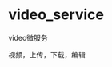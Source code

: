 <!--
 * @Autor: violet apricity ( Zhuangpx )
 * @Date: 2023-08-14 10:08:06
 * @LastEditors: violet apricity ( Zhuangpx )
 * @LastEditTime: 2023-08-14 15:49:54
 * @FilePath: \Road2TikTok\service\video_service\README.md
 * @Description:  Zhuangpx : Violet && Apricity:/ The warmth of the sun in the winter /
-->
# video_service

video微服务

视频，上传，下载，编辑
